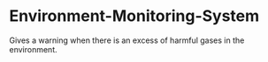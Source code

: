# Environment-Monitoring-System
Gives a warning when there is an excess of harmful gases in the environment.
